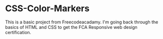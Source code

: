 ﻿# CSS-Color-Markers

This is a basic project from Freecodeacadamy. I'm going back through the basics of HTML and CSS to get the FCA Responsive web design certification.

